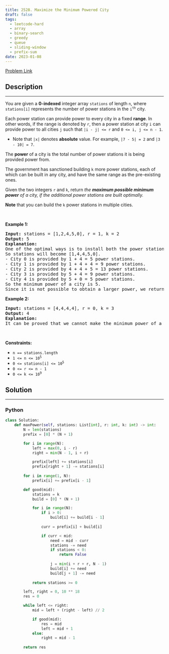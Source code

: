 ```yaml
---
title: 2528. Maximize the Minimum Powered City
draft: false
tags: 
  - leetcode-hard
  - array
  - binary-search
  - greedy
  - queue
  - sliding-window
  - prefix-sum
date: 2023-01-08
---
```


[Problem Link](https://leetcode.com/problems/maximize-the-minimum-powered-city/)

## Description

---
<p>You are given a <strong>0-indexed</strong> integer array <code>stations</code> of length <code>n</code>, where <code>stations[i]</code> represents the number of power stations in the <code>i<sup>th</sup></code> city.</p>

<p>Each power station can provide power to every city in a fixed <strong>range</strong>. In other words, if the range is denoted by <code>r</code>, then a power station at city <code>i</code> can provide power to all cities <code>j</code> such that <code>|i - j| &lt;= r</code> and <code>0 &lt;= i, j &lt;= n - 1</code>.</p>

<ul>
	<li>Note that <code>|x|</code> denotes <strong>absolute</strong> value. For example, <code>|7 - 5| = 2</code> and <code>|3 - 10| = 7</code>.</li>
</ul>

<p>The <strong>power</strong> of a city is the total number of power stations it is being provided power from.</p>

<p>The government has sanctioned building <code>k</code> more power stations, each of which can be built in any city, and have the same range as the pre-existing ones.</p>

<p>Given the two integers <code>r</code> and <code>k</code>, return <em>the <strong>maximum possible minimum power</strong> of a city, if the additional power stations are built optimally.</em></p>

<p><strong>Note</strong> that you can build the <code>k</code> power stations in multiple cities.</p>

<p>&nbsp;</p>
<p><strong class="example">Example 1:</strong></p>

<pre>
<strong>Input:</strong> stations = [1,2,4,5,0], r = 1, k = 2
<strong>Output:</strong> 5
<strong>Explanation:</strong> 
One of the optimal ways is to install both the power stations at city 1. 
So stations will become [1,4,4,5,0].
- City 0 is provided by 1 + 4 = 5 power stations.
- City 1 is provided by 1 + 4 + 4 = 9 power stations.
- City 2 is provided by 4 + 4 + 5 = 13 power stations.
- City 3 is provided by 5 + 4 = 9 power stations.
- City 4 is provided by 5 + 0 = 5 power stations.
So the minimum power of a city is 5.
Since it is not possible to obtain a larger power, we return 5.
</pre>

<p><strong class="example">Example 2:</strong></p>

<pre>
<strong>Input:</strong> stations = [4,4,4,4], r = 0, k = 3
<strong>Output:</strong> 4
<strong>Explanation:</strong> 
It can be proved that we cannot make the minimum power of a city greater than 4.
</pre>

<p>&nbsp;</p>
<p><strong>Constraints:</strong></p>

<ul>
	<li><code>n == stations.length</code></li>
	<li><code>1 &lt;= n &lt;= 10<sup>5</sup></code></li>
	<li><code>0 &lt;= stations[i] &lt;= 10<sup>5</sup></code></li>
	<li><code>0 &lt;= r&nbsp;&lt;= n - 1</code></li>
	<li><code>0 &lt;= k&nbsp;&lt;= 10<sup>9</sup></code></li>
</ul>


## Solution

---
### Python
``` py title='maximize-the-minimum-powered-city'
class Solution:
    def maxPower(self, stations: List[int], r: int, k: int) -> int:
        N = len(stations)
        prefix = [0] * (N + 1)

        for i in range(N):
            left = max(0, i - r)
            right = min(N - 1, i + r)

            prefix[left] += stations[i]
            prefix[right + 1] -= stations[i]
        
        for i in range(1, N):
            prefix[i] += prefix[i - 1]

        def good(mid):
            stations = k
            build = [0] * (N + 1)

            for i in range(N):
                if i > 0:
                    build[i] += build[i - 1]
                
                curr = prefix[i] + build[i]

                if curr < mid:
                    need = mid - curr
                    stations -= need
                    if stations < 0:
                        return False
                    
                    j = min(i + r + r, N - 1)
                    build[i] += need
                    build[j + 1] -= need
            
            return stations >= 0

        left, right = 0, 10 ** 18
        res = 0

        while left <= right:
            mid = left + (right - left) // 2

            if good(mid):
                res = mid
                left = mid + 1
            else:
                right = mid - 1
        
        return res
```

